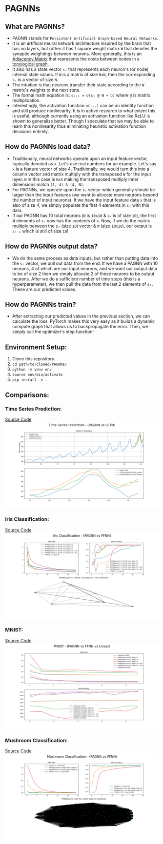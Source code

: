 # PAGNNs

## What are PAGNNs?
- PAGNN stands for `Persistent Artificial Graph-based Neural Networks`. 
- It is an artificial neural network architecture inspired by the brain that has no layers, but rather it has 1 square weight matrix `W` that denotes the synaptic weightings between neurons. More generally, this is an [Adjacency Matrix](https://en.wikipedia.org/wiki/Adjacency_matrix) that represents the costs between nodes in a [topological graph](https://en.wikipedia.org/wiki/Topological_graph). 
- It also has a state vector `sₜ` that represents each neuron's (or node) internal state values. If `W` is a matrix of size `NxN`, then the corresponding `sₜ` is a vector of size `N`. 
- The intuition is that neurons transfer their state according to the `W` matrix's weights to the next state. 
- The formal math equation is: `sₜ₊₁ = σ(sₜ @ W + b)` where `@` is matrix multiplication.
- Interestingly, the activation function `σ(...)` can be an identity function and still produce nonlinearity. It is in active research to what extent this is useful, although currently using an activation function like ReLU is shown to generalize better. Though I speculate that we may be able to learn this nonlinearity thus eliminating heuristic activation function decisions entirely.

## How do PAGNNs load data?
- Traditionally, neural networks operate upon an input feature vector, typically denoted as `x`. Let's use real numbers for an example. Let's say `x` is a feature vector of size 4. Traditionally, we would turn this into a column vector and matrix multiply with the transposed `W` for the input layer. `W` in this case is `Nx4` making the transposed multiply inner dimensions match `(1, 4) & (4, N)`.
- For PAGNNs, we operate upon the `sₜ` vector which generally should be larger than the input features (we want to allocate more neurons beyond the number of input neurons). If we have the input feature data `x` that is also of size 4, we simply populate the first 4 elements in `sₜ` with this data. 
- If our PAGNN has 10 total neurons (`W` is `10x10` & `sₜ` is of size `10`), the first 4 elements of `sₜ` now has the contents of `x`. Now, if we do the matrix multiply between the `sₜ` (size `10`) vector & `W` (size `10x10`), our output is `sₜ₊₁` which is still of size `10`!

## How do PAGNNs output data?
- We do the same process as data inputs, but rather than putting data into the `sₜ` vector, we pull out data from the end. If we have a PAGNN with 10 neurons, 4 of which are our input neurons, and we want our output data to be of size 2 then we simply allocate 2 of these neurons to be output neurons. After we do a sufficient number of time steps (this is a hyperparameter), we then pull the data from the last 2 elements of `sₜ`. These are our predicted values.

## How do PAGNNs train?
- After extracting our predicted values in the previous section, we can calculate the loss. PyTorch makes this very easy as it builds a dynamic compute graph that allows us to backpropagate the error. Then, we simply call the optimizer's step function!

## Environment Setup:

1. Clone this repository.
2. `cd path/to/cloned/PAGNNs/`
3. `python -m venv env`
4. `source env/bin/activate`
5. `pip install -e .`

## Comparisons:

### Time Series Prediction:
[Source Code](examples/time_series.py)
![](examples/figures/time_series.png)

### Iris Classification:
[Source Code](examples/iris_classification.py)
![](examples/figures/iris_classification.png)

### MNIST:
[Source Code](examples/mnist.py)
![](examples/figures/mnist.png)

### Mushroom Classification:
[Source Code](examples/mushroom_classification.py)
![](examples/figures/mushroom_classification.png)
